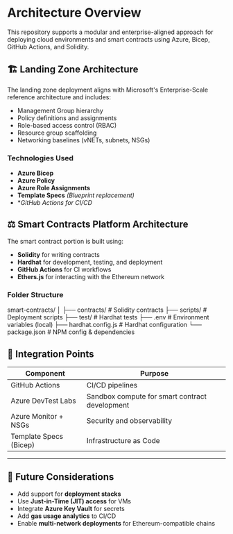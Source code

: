 # Architecture Overview

This repository supports a modular and enterprise-aligned approach for deploying cloud environments and smart contracts using Azure, Bicep, GitHub Actions, and Solidity.



## 🏗️ Landing Zone Architecture

The landing zone deployment aligns with Microsoft's Enterprise-Scale reference architecture and includes:

- Management Group hierarchy
- Policy definitions and assignments
- Role-based access control (RBAC)
- Resource group scaffolding
- Networking baselines (vNETs, subnets, NSGs)

### Technologies Used

- **Azure Bicep**
- **Azure Policy**
- **Azure Role Assignments**
- **Template Specs** *(Blueprint replacement)*
- **GitHub Actions for CI/CD*



## ⚖️ Smart Contracts Platform Architecture

The smart contract portion is built using:

- **Solidity** for writing contracts
- **Hardhat** for development, testing, and deployment
- **GitHub Actions** for CI workflows
- **Ethers.js** for interacting with the Ethereum network

### Folder Structure

smart-contracts/
│
├── contracts/ # Solidity contracts
├── scripts/ # Deployment scripts
├── test/ # Hardhat tests
├── .env # Environment variables (local)
├── hardhat.config.js # Hardhat configuration
└── package.json # NPM config & dependencies


## 🔁 Integration Points

| Component                | Purpose                          |
|-------------------------|----------------------------------|
| GitHub Actions          | CI/CD pipelines                  |
| Azure DevTest Labs      | Sandbox compute for smart contract development |
| Azure Monitor + NSGs    | Security and observability       |
| Template Specs (Bicep)  | Infrastructure as Code           |

---

## 🧠 Future Considerations

- Add support for **deployment stacks**
- Use **Just-in-Time (JIT) access** for VMs
- Integrate **Azure Key Vault** for secrets
- Add **gas usage analytics** to CI/CD
- Enable **multi-network deployments** for Ethereum-compatible chains

